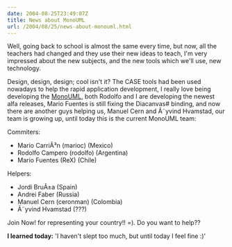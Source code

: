 ```yaml
---
date: 2004-08-25T23:49:07Z
title: News about MonoUML
url: /2004/08/25/news-about-monouml.html
---
```


<div style="clear:both;"></div>
<p>Well, going back to school is almost the same every time, but now, all the teachers had changed and they use their new ideas to teach, I'm very impressed about the new subjects, and the new tools which we'll use, new technology.</p>
<p>Design, design, design; cool isn't it? The CASE tools had been used nowadays to help the rapid application development, I really love being developing the <a href="javascript:popWin('http://www.geocities.com/k4rny/imgs/monouml_0_0_0_2.png',665,530)">MonoUML</a>, both Rodolfo and I are developing the newest alfa releases, Mario Fuentes is still fixing the Diacanvas# binding, and now there are another guys helping us, Manuel Cern and Ã˜yvind Hvamstad, our team is growing up, until today this is the current MonoUML team:</p>
<p>Commiters:</p>
<ul>
<li>Mario CarriÃ³n (marioc) (Mexico)</li>
<li>Rodolfo Campero (rodolfo) (Argentina)</li>
<li>Mario Fuentes (ReX) (Chile)</li>
</ul>
<p>Helpers:</p>
<ul>
<li>Jordi BruÃ±a (Spain)</li>
<li>Andrei Faber (Russia)</li>
<li>Manuel Cern (ceronman) (Colombia)</li>
<li>Ã˜yvind Hvamstad (???)</li>
</ul>
<p>Join Now! for representing your country!! =). Do you want to help??</p>
<p><span style="font-weight:bold;">I learned today:</span> 'I haven't slept too much, but until today I feel fine :)'
<div style="clear:both; padding-bottom: 0.25em;"></div>
